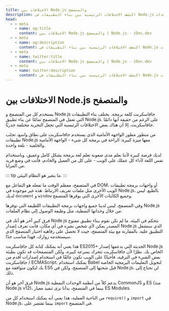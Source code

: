 ```yaml
---
title: الاختلافات بين Node.js والمتصفح
description: اكتشف الاختلافات الرئيسية بين بناء التطبيقات في Node.js والمتصفح، بما في ذلك النظام البيئي، والتحكم في البيئة، وأنظمة الوحدات.
head:
  - - meta
    - name: og:title
      content: الاختلافات بين Node.js والمتصفح | Node.js - iDoc.dev
  - - meta
    - name: og:description
      content: اكتشف الاختلافات الرئيسية بين بناء التطبيقات في Node.js والمتصفح، بما في ذلك النظام البيئي، والتحكم في البيئة، وأنظمة الوحدات.
  - - meta
    - name: twitter:title
      content: الاختلافات بين Node.js والمتصفح | Node.js - iDoc.dev
  - - meta
    - name: twitter:description
      content: اكتشف الاختلافات الرئيسية بين بناء التطبيقات في Node.js والمتصفح، بما في ذلك النظام البيئي، والتحكم في البيئة، وأنظمة الوحدات.
---
```



# الاختلافات بين Node.js والمتصفح

يستخدم كل من المتصفح و Node.js جافاسكربت كلغة برمجة. يختلف بناء التطبيقات التي تعمل في المتصفح تمامًا عن بناء تطبيق Node.js. على الرغم من حقيقة أنها دائمًا جافاسكربت، إلا أن هناك بعض الاختلافات الرئيسية التي تجعل التجربة مختلفة جذريًا.

من منظور مطور الواجهة الأمامية الذي يستخدم جافاسكربت على نطاق واسع، تجلب تطبيقات Node.js معها ميزة كبيرة: الراحة في برمجة كل شيء - الواجهة الأمامية والخلفية - بلغة واحدة.

لديك فرصة كبيرة لأننا نعلم مدى صعوبة تعلم لغة برمجة بشكل كامل وعميق، وباستخدام نفس اللغة لأداء كل عملك على الويب - على كل من العميل والخادم، فأنت في وضع فريد من المزايا.

::: tip
ما يتغير هو النظام البيئي.
:::

في المتصفح، معظم الوقت ما تفعله هو التفاعل مع DOM، أو واجهات برمجة تطبيقات الويب الأخرى مثل ملفات تعريف الارتباط. هذه غير موجودة في Node.js، بالطبع. ليس لديك `document` و `window` وجميع الكائنات الأخرى التي يوفرها المتصفح.

وفي المتصفح، ليس لدينا جميع واجهات برمجة التطبيقات اللطيفة التي توفرها Node.js من خلال وحداتها النمطية، مثل وظيفة الوصول إلى نظام الملفات.

فرق كبير آخر هو أنك في Node.js تتحكم في البيئة. ما لم تكن تقوم ببناء تطبيق مفتوح المصدر يمكن لأي شخص نشره في أي مكان، فأنت تعرف إصدار Node.js الذي ستشغل التطبيق عليه. بالمقارنة مع بيئة المتصفح، حيث لا تحصل على رفاهية اختيار المتصفح الذي سيستخدمه زوارك، فهذا مناسب جدًا.

هذا يعني أنه يمكنك كتابة كل جافاسكربت ES2015+ الحديثة التي يدعمها إصدار Node.js الخاص بك. نظرًا لأن جافاسكربت تتحرك بسرعة كبيرة، ولكن المتصفحات قد تكون بطيئة بعض الشيء في الترقية، فأحيانًا على الويب تكون عالقًا في استخدام إصدارات أقدم من جافاسكربت / ECMAScript. يمكنك استخدام Babel لتحويل التعليمات البرمجية الخاصة بك لتكون متوافقة مع ES5 قبل شحنها إلى المتصفح، ولكن في Node.js، لن تحتاج إلى ذلك.

فرق آخر هو أن Node.js يدعم كلاً من أنظمة الوحدات النمطية CommonJS و ES (منذ Node.js v12)، بينما في المتصفح، بدأنا نرى تنفيذ معيار ES Modules.

من الناحية العملية، هذا يعني أنه يمكنك استخدام كل من `require()` و `import` في Node.js، بينما تقتصر على `import` في المتصفح.

